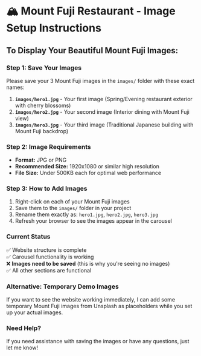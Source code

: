 # 🏔️ Mount Fuji Restaurant - Image Setup Instructions

## To Display Your Beautiful Mount Fuji Images:

### Step 1: Save Your Images
Please save your 3 Mount Fuji images in the `images/` folder with these exact names:

1. **`images/hero1.jpg`** - Your first image (Spring/Evening restaurant exterior with cherry blossoms)
2. **`images/hero2.jpg`** - Your second image (Interior dining with Mount Fuji view)  
3. **`images/hero3.jpg`** - Your third image (Traditional Japanese building with Mount Fuji backdrop)

### Step 2: Image Requirements
- **Format:** JPG or PNG
- **Recommended Size:** 1920x1080 or similar high resolution
- **File Size:** Under 500KB each for optimal web performance

### Step 3: How to Add Images
1. Right-click on each of your Mount Fuji images
2. Save them to the `images/` folder in your project
3. Rename them exactly as: `hero1.jpg`, `hero2.jpg`, `hero3.jpg`
4. Refresh your browser to see the images appear in the carousel

### Current Status
✅ Website structure is complete  
✅ Carousel functionality is working  
❌ **Images need to be saved** (this is why you're seeing no images)  
✅ All other sections are functional  

### Alternative: Temporary Demo Images
If you want to see the website working immediately, I can add some temporary Mount Fuji images from Unsplash as placeholders while you set up your actual images.

### Need Help?
If you need assistance with saving the images or have any questions, just let me know!

